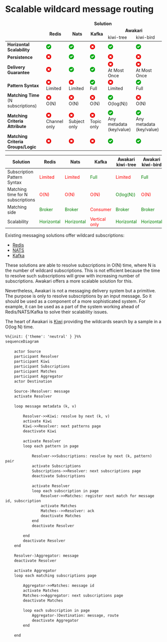 # Scalable wildcard message routing

<table>
    <thead>
        <tr>
            <td></td>
            <td colspan="5" align="center"><b>Solution</b></td>
        </tr>
        <tr>
            <td rowspan="2"></td>
            <td rowspan="2" align="center"><b>Redis</b></td>
            <td rowspan="2" align="center"><b>Nats</b></td>
            <td rowspan="2" align="center"><b>Kafka</b></td>
            <td colspan="2" align="center"><b>Awakari</b></td>
        </tr>
        <tr>
            <td>kiwi-tree</td>
            <td>kiwi-bird</td>
        </tr>
    </thead>
    <tbody>
        <tr>
            <td><b>Horizontal Scalability</b></td>
            <td><img width="16px" src="icon-yes.svg"/></td>
            <td><img width="16px" src="icon-yes.svg"/></td>
            <td><img width="16px" src="icon-no.svg" alt="matching happens on the consumer side"/></td>
            <td><img width="16px" src="icon-yes.svg"/></td>
            <td><img width="16px" src="icon-yes.svg"/></td>
        </tr>
        <tr>
            <td><b>Persistence</b></td>
            <td><img width="16px" src="icon-no.svg"/></td>
            <td><img width="16px" src="icon-yes.svg" alt="JetStream"/></td>
            <td><img width="16px" src="icon-yes.svg"/></td>
            <td><img width="16px" src="icon-no.svg"/></td>
            <td><img width="16px" src="icon-no.svg"/></td>
        </tr>
        <tr>
            <td><b>Delivery Guarantee</b></td>
            <td><img width="16px" src="icon-no.svg" alt="At most once"/></td>
            <td><img width="16px" src="icon-yes.svg" alt="Exactly once (JetStream)"/></td>
            <td><img width="16px" src="icon-yes.svg" alt="Exactly once"/></td>
            <td><img width="16px" src="icon-no.svg"/><br/>At Most Once</td>
            <td><img width="16px" src="icon-no.svg"/><br/>At Most Once</td>
        </tr>
        <tr>
            <td><b>Pattern Syntax</b></td>
            <td><img width="16px" src="icon-no.svg"/><br/>Limited</td>
            <td><img width="16px" src="icon-no.svg"/><br/>Limited</td>
            <td><img width="16px" src="icon-yes.svg"/><br/>Full</td>
            <td><img width="16px" src="icon-no.svg"/><br/>Limited</td>
            <td><img width="16px" src="icon-yes.svg"/><br/>Full</td>
        </tr>
        <tr>
            <td><b>Matching Time</b><br/>(N subscriptions)</td>
            <td><img width="16px" src="icon-no.svg"/><br/>O(N)</td>
            <td><img width="16px" src="icon-no.svg"/><br/>O(N)</td>
            <td><img width="16px" src="icon-no.svg"/><br/>O(N)</td>
            <td><img width="16px" src="icon-yes.svg"/><br/>O(log(N))</td>
            <td><img width="16px" src="icon-no.svg"/><br/>O(N)</td>
        </tr>
        <tr>
            <td><b>Matching Criteria Attribute</b></td>
            <td><img width="16px" src="icon-no.svg"/><br/>Channel only</td>
            <td><img width="16px" src="icon-no.svg"/><br/>Subject only</td>
            <td><img width="16px" src="icon-no.svg"/><br/>Topic only</td>
            <td><img width="16px" src="icon-yes.svg"/><br/>Any metadata<br/>(key/value)</td>
            <td><img width="16px" src="icon-yes.svg"/><br/>Any metadata<br/>(key/value)</td>
        </tr>
        <tr>
            <td><b>Matching Criteria Groups/Logic</b></td>
            <td><img width="16px" src="icon-no.svg"/></td>
            <td><img width="16px" src="icon-no.svg"/></td>
            <td><img width="16px" src="icon-no.svg"/></td>
            <td><img width="16px" src="icon-yes.svg"/></td>
            <td><img width="16px" src="icon-yes.svg"/></td>
        </tr>
    </tbody>
</table>

| Solution                          | Redis                                       | Nats                                        | Kafka                                        | Awakari<br>kiwi-tree                        | Awakari<br/>kiwi-bird                       |
|-----------------------------------|---------------------------------------------|---------------------------------------------|----------------------------------------------|---------------------------------------------|---------------------------------------------|
| Subscription Pattern Syntax       | <span style="color:red">Limited</span>      | <span style="color:red">Limited</span>      | <span style="color:green">Full</span>        | <span style="color:red">Limited</span>      | <span style="color:green">Full</span>       |
| Matching time for N subscriptions | <span style="color:red">O(N)</span>         | <span style="color:red">O(N)</span>         | <span style="color:red">O(N)</span>          | <span style="color:green">O(log(N))</span>  | <span style="color:red">O(N)</span>         |
| Matching side                     | <span style="color:green">Broker</span>     | <span style="color:green">Broker</span>     | <span style="color:red">Consumer</span>      | <span style="color:green">Broker</span>     | <span style="color:green">Broker</span>     |
| Scalability                       | <span style="color:green">Horizontal</span> | <span style="color:green">Horizontal</span> | <span style="color:red">Vertical only</span> | <span style="color:green">Horizontal</span> | <span style="color:green">Horizontal</span> |

Existing messaging solutions offer wildcard subscriptions:
* [Redis](https://redis.io/commands/psubscribe/)
* [NATS](https://docs.nats.io/nats-concepts/subjects#wildcards)
* [Kafka](https://kafka.apache.org/32/javadoc/org/apache/kafka/clients/consumer/KafkaConsumer.html#subscribe(java.util.regex.Pattern,org.apache.kafka.clients.consumer.ConsumerRebalanceListener))

These solutions are able to resolve subscriptions in O(N) time, where N is the number of wildcard subscriptions.
This is not efficient because the time to resolve such subscriptions will grow with increasing number of subscriptions.
Awakari offers a more scalable solution for this.

Nevertheless, Awakari is not a messaging delivery system but a primitive.
The purpose is only to resolve subscriptions by an input message.
So it should be used as a component of a more sophisticated system.
For example, it can be used as a part of the system working ahead of Redis/NATS/Kafka to solve their scalability issues.

The heart of Awakari is [Kiwi](https://github.com/awakari/kiwi) providing the wildcards search by a sample in a O(log N)
time. 

```mermaid
%%{init: {'theme': 'neutral' } }%%
sequenceDiagram

    actor Source
    participant Resolver
    participant Kiwi
    participant Subscriptions
    participant Matches
    participant Aggregator
    actor Destination

    Source-)Resolver: message
    activate Resolver
    
    loop message metadata (k, v)
    
        Resolver->>Kiwi: resolve by next (k, v)
        activate Kiwi
        Kiwi->>Resolver: next patterns page
        deactivate Kiwi
        
        activate Resolver
        loop each pattern in page
            
            Resolver->>Subscriptions: resolve by next (k, pattern) pair
            activate Subscriptions
            Subscriptions->>Resolver: next subscriptions page
            deactivate Subscriptions
            
            activate Resolver
            loop each subscription in page
                Resolver->>Matches: register next match for message id, subscription
                activate Matches
                Matches-->>Resolver: ack
                deactivate Matches
            end
            deactivate Resolver
            
        end
        deactivate Resolver
    end
        
    Resolver-)Aggregator: message
    deactivate Resolver

    activate Aggregator
    loop each matching subscriptions page
        
        Aggregator->>Matches: message id
        activate Matches
        Matches->>Aggregator: next subscriptions page
        deactivate Matches
        
        loop each subscription in page
            Aggregator-)Destination: message, route
            deactivate Aggregator
        end
        
    end
```